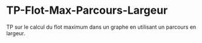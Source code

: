 # TP-Flot-Max-Parcours-Largeur
TP sur le calcul du flot maximum dans un graphe en utilisant un parcours en largeur.
